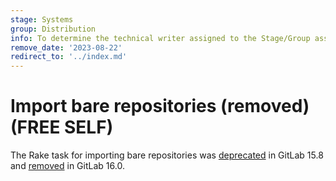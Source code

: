 ```yaml
---
stage: Systems
group: Distribution
info: To determine the technical writer assigned to the Stage/Group associated with this page, see https://about.gitlab.com/handbook/product/ux/technical-writing/#assignments
remove_date: '2023-08-22'
redirect_to: '../index.md'
---
```


# Import bare repositories (removed) **(FREE SELF)**

The Rake task for importing bare repositories was [deprecated](https://gitlab.com/gitlab-org/gitlab/-/merge_requests/108507)
in GitLab 15.8 and [removed](https://gitlab.com/gitlab-org/gitlab/-/merge_requests/118676) in GitLab 16.0.
